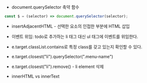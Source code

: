 - document.querySelector 축약 함수

```javascript
const $ = (selector) => document.querySelector(selector);
```

- insertAdjacentHTML - 선택한 요소의 인접한 부분에 HTML 삽입

- 이벤트 위임: todo로 추가하는 li 태그 대신 ul 태그에 이벤트를 위임한다.

- e.target.classList.contains로 특정 class를 갖고 있는지 확인할 수 있다.

- e.target.closest("li").querySelector(".menu-name")

- e.target.closest("li").remove() - li element 삭제

- innerHTML vs innerText
